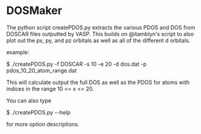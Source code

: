 # DOSMaker

The python script createPDOS.py extracts the various PDOS and DOS from DOSCAR files outputted by VASP. This builds on @itamblyn's script to also plot out the px, py, and pz orbitals as well as all of the different d orbitals. 

example:

$ ./createPDOS.py -f DOSCAR -s 10 -e 20 -d dos.dat -p pdos_10_20_atom_range.dat

This will calculate output the full DOS as well as the PDOS for atoms with indices in the range 10 <= x <= 20.

You can also type

$ ./createPDOS.py --help 

for more option descriptions.
